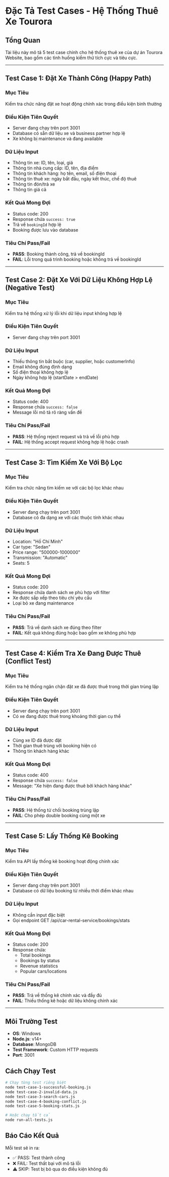 # Đặc Tả Test Cases - Hệ Thống Thuê Xe Tourora

## Tổng Quan
Tài liệu này mô tả 5 test case chính cho hệ thống thuê xe của dự án Tourora Website, bao gồm các tình huống kiểm thử tích cực và tiêu cực.

---

## Test Case 1: Đặt Xe Thành Công (Happy Path)

### Mục Tiêu
Kiểm tra chức năng đặt xe hoạt động chính xác trong điều kiện bình thường

### Điều Kiện Tiên Quyết
- Server đang chạy trên port 3001
- Database có sẵn dữ liệu xe và business partner hợp lệ
- Xe không bị maintenance và đang available

### Dữ Liệu Input
- Thông tin xe: ID, tên, loại, giá
- Thông tin nhà cung cấp: ID, tên, địa điểm
- Thông tin khách hàng: họ tên, email, số điện thoại
- Thông tin thuê xe: ngày bắt đầu, ngày kết thúc, chế độ thuê
- Thông tin đón/trả xe
- Thông tin giá cả

### Kết Quả Mong Đợi
- Status code: 200
- Response chứa `success: true`
- Trả về `bookingId` hợp lệ
- Booking được lưu vào database

### Tiêu Chí Pass/Fail
- **PASS**: Booking thành công, trả về bookingId
- **FAIL**: Lỗi trong quá trình booking hoặc không trả về bookingId

---

## Test Case 2: Đặt Xe Với Dữ Liệu Không Hợp Lệ (Negative Test)

### Mục Tiêu
Kiểm tra hệ thống xử lý lỗi khi dữ liệu input không hợp lệ

### Điều Kiện Tiên Quyết
- Server đang chạy trên port 3001

### Dữ Liệu Input
- Thiếu thông tin bắt buộc (car, supplier, hoặc customerInfo)
- Email không đúng định dạng
- Số điện thoại không hợp lệ
- Ngày không hợp lệ (startDate > endDate)

### Kết Quả Mong Đợi
- Status code: 400
- Response chứa `success: false`
- Message lỗi mô tả rõ ràng vấn đề

### Tiêu Chí Pass/Fail
- **PASS**: Hệ thống reject request và trả về lỗi phù hợp
- **FAIL**: Hệ thống accept request không hợp lệ hoặc crash

---

## Test Case 3: Tìm Kiếm Xe Với Bộ Lọc

### Mục Tiêu
Kiểm tra chức năng tìm kiếm xe với các bộ lọc khác nhau

### Điều Kiện Tiên Quyết
- Server đang chạy trên port 3001
- Database có đa dạng xe với các thuộc tính khác nhau

### Dữ Liệu Input
- Location: "Hồ Chí Minh"
- Car type: "Sedan"
- Price range: "500000-1000000"
- Transmission: "Automatic"
- Seats: 5

### Kết Quả Mong Đợi
- Status code: 200
- Response chứa danh sách xe phù hợp với filter
- Xe được sắp xếp theo tiêu chí yêu cầu
- Loại bỏ xe đang maintenance

### Tiêu Chí Pass/Fail
- **PASS**: Trả về danh sách xe đúng theo filter
- **FAIL**: Kết quả không đúng hoặc bao gồm xe không phù hợp

---

## Test Case 4: Kiểm Tra Xe Đang Được Thuê (Conflict Test)

### Mục Tiêu
Kiểm tra hệ thống ngăn chặn đặt xe đã được thuê trong thời gian trùng lặp

### Điều Kiện Tiên Quyết
- Server đang chạy trên port 3001
- Có xe đang được thuê trong khoảng thời gian cụ thể

### Dữ Liệu Input
- Cùng xe ID đã được đặt
- Thời gian thuê trùng với booking hiện có
- Thông tin khách hàng khác

### Kết Quả Mong Đợi
- Status code: 400
- Response chứa `success: false`
- Message: "Xe hiện đang được thuê bởi khách hàng khác"

### Tiêu Chí Pass/Fail
- **PASS**: Hệ thống từ chối booking trùng lặp
- **FAIL**: Cho phép double booking cùng một xe

---

## Test Case 5: Lấy Thống Kê Booking

### Mục Tiêu
Kiểm tra API lấy thống kê booking hoạt động chính xác

### Điều Kiện Tiên Quyết
- Server đang chạy trên port 3001
- Database có dữ liệu booking từ nhiều thời điểm khác nhau

### Dữ Liệu Input
- Không cần input đặc biệt
- Gọi endpoint GET /api/car-rental-service/bookings/stats

### Kết Quả Mong Đợi
- Status code: 200
- Response chứa:
  - Total bookings
  - Bookings by status
  - Revenue statistics
  - Popular cars/locations

### Tiêu Chí Pass/Fail
- **PASS**: Trả về thống kê chính xác và đầy đủ
- **FAIL**: Thiếu thống kê hoặc dữ liệu không chính xác

---

## Môi Trường Test
- **OS**: Windows
- **Node.js**: v14+
- **Database**: MongoDB
- **Test Framework**: Custom HTTP requests
- **Port**: 3001

## Cách Chạy Test
```bash
# Chạy từng test riêng biệt
node test-case-1-successful-booking.js
node test-case-2-invalid-data.js
node test-case-3-search-cars.js
node test-case-4-booking-conflict.js
node test-case-5-booking-stats.js

# Hoặc chạy tất cả
node run-all-tests.js
```

## Báo Cáo Kết Quả
Mỗi test sẽ in ra:
- ✅ PASS: Test thành công
- ❌ FAIL: Test thất bại với mô tả lỗi
- ⚠️ SKIP: Test bị bỏ qua do điều kiện không đủ
